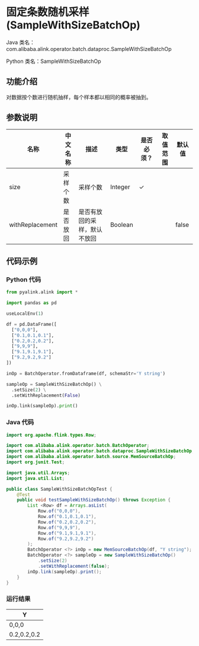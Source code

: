 # 固定条数随机采样 (SampleWithSizeBatchOp)
Java 类名：com.alibaba.alink.operator.batch.dataproc.SampleWithSizeBatchOp

Python 类名：SampleWithSizeBatchOp


## 功能介绍
对数据按个数进行随机抽样，每个样本都以相同的概率被抽到。


## 参数说明
| 名称 | 中文名称 | 描述 | 类型 | 是否必须？ | 取值范围 | 默认值 |
| --- | --- | --- | --- | --- | --- | --- |
| size | 采样个数 | 采样个数 | Integer | ✓ |  |  |
| withReplacement | 是否放回 | 是否有放回的采样，默认不放回 | Boolean |  |  | false |


## 代码示例
### Python 代码
```python
from pyalink.alink import *

import pandas as pd

useLocalEnv(1)

df = pd.DataFrame([
  ["0,0,0"],
  ["0.1,0.1,0.1"],
  ["0.2,0.2,0.2"],
  ["9,9,9"],
  ["9.1,9.1,9.1"],
  ["9.2,9.2,9.2"]
])

inOp = BatchOperator.fromDataframe(df, schemaStr='Y string')

sampleOp = SampleWithSizeBatchOp() \
  .setSize(2) \
  .setWithReplacement(False)

inOp.link(sampleOp).print()


```
### Java 代码
```java
import org.apache.flink.types.Row;

import com.alibaba.alink.operator.batch.BatchOperator;
import com.alibaba.alink.operator.batch.dataproc.SampleWithSizeBatchOp;
import com.alibaba.alink.operator.batch.source.MemSourceBatchOp;
import org.junit.Test;

import java.util.Arrays;
import java.util.List;

public class SampleWithSizeBatchOpTest {
	@Test
	public void testSampleWithSizeBatchOp() throws Exception {
		List <Row> df = Arrays.asList(
			Row.of("0,0,0"),
			Row.of("0.1,0.1,0.1"),
			Row.of("0.2,0.2,0.2"),
			Row.of("9,9,9"),
			Row.of("9.1,9.1,9.1"),
			Row.of("9.2,9.2,9.2")
		);
		BatchOperator <?> inOp = new MemSourceBatchOp(df, "Y string");
		BatchOperator <?> sampleOp = new SampleWithSizeBatchOp()
			.setSize(2)
			.setWithReplacement(false);
		inOp.link(sampleOp).print();
	}
}
```
### 运行结果

|Y|
|---|
|0,0,0|
|0.2,0.2,0.2|




